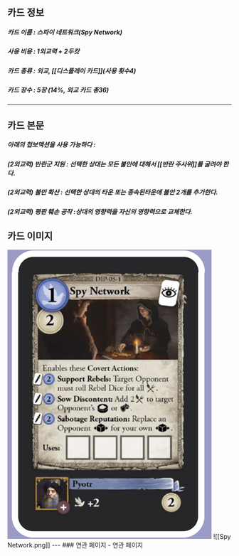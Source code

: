 ## 카드 정보
##### 카드 이름 : 스파이 네트워크(Spy Network)
##### 사용 비용 : 1외교력 + 2두캇
##### 카드 종류 : 외교, [[디스플레이 카드]](사용 횟수4)
##### 카드 장수 : 5장 (14%, 외교 카드 총36)
---
## 카드 본문
##### 아래의 첩보액션을 사용 가능하다 : 
##### (2외교력) 반란군 지원 :  선택한 상대는 모든 불안에 대해서 [[반란 주사위]]를 굴려야 한다.
##### (2외교력) 불만 확산 : 선택한 상대의 타운 또는 종속된타운에 불안 2개를 추가한다.
##### (2외교력) 평판 훼손 공작 :상대의 영향력을 자신의 영향력으로 교체한다.

## 카드 이미지
<img src="\Assets\Spy Network.png"/>
![[Spy Network.png]]
--- 
### 연관 페이지
- 연관 페이지
